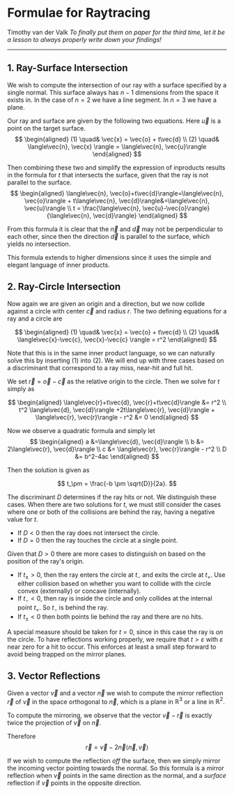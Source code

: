 # Formulae for Raytracing
Timothy van der Valk
*To finally put them on paper for the third time, let it be a lesson to always properly write down your findings!*

---

## 1. Ray-Surface Intersection
We wish to compute the intersection of our ray with a surface specified by a single normal. This surface always has $n-1$ dimensions from the space it exists in. In the case of $n=2$ we have a line segment. In $n=3$ we have a plane.

Our ray and surface are given by the following two equations. Here $\vec{u}$ is a point on the target surface.
$$
\begin{aligned}
(1) \quad& \vec{x} = \vec{o} + t\vec{d} \\
(2) \quad& \langle\vec{n}, \vec{x} \rangle = \langle\vec{n}, \vec{u}\rangle
\end{aligned}
$$

Then combining these two and simplify the expression of inproducts results in the formula for $t$ that intersects the surface, given that the ray is not parallel to the surface.
$$
\begin{aligned}
\langle\vec{n}, \vec{o}+t\vec{d}\rangle=\langle\vec{n}, \vec{o}\rangle + t\langle\vec{n}, \vec{d}\rangle&=\langle\vec{n}, \vec{u}\rangle \\
t = \frac{\langle\vec{n}, \vec{u}-\vec{o}\rangle}{\langle\vec{n}, \vec{d}\rangle}
\end{aligned}
$$

From this formula it is clear that the $\vec{n}$ and $\vec{d}$ may not be perpendicular to each other, since then the direction $\vec{d}$ is parallel to the surface, which yields no intersection.

This formula extends to higher dimensions since it uses the simple and elegant language of inner products.

## 2. Ray-Circle Intersection

Now again we are given an origin and a direction, but we now collide against a circle with center $\vec{c}$ and radius $r$. The two defining equations for a ray and a circle are

$$
\begin{aligned}
(1) \quad& \vec{x} = \vec{o} + t\vec{d} \\
(2) \quad& \langle\vec{x}-\vec{c}, \vec{x}-\vec{c} \rangle = r^2
\end{aligned}
$$

Note that this is in the same inner product language, so we can naturally solve this by inserting $(1)$ into $(2)$. We will end up with three cases based on a discriminant that correspond to a ray miss, near-hit and full hit.

We set $\vec{r} = \vec{o}-\vec{c}$ as the relative origin to the circle. Then we solve for $t$ simply as

$$
\begin{aligned}
\langle\vec{r}+t\vec{d}, \vec{r}+t\vec{d}\rangle &= r^2 \\
t^2 \langle\vec{d}, \vec{d}\rangle +2t\langle\vec{r}, \vec{d}\rangle +  \langle\vec{r}, \vec{r}\rangle - r^2 &= 0
\end{aligned}
$$

Now we observe a quadratic formula and simply let
$$
\begin{aligned}
a &=\langle\vec{d}, \vec{d}\rangle \\ 
b &= 2\langle\vec{r}, \vec{d}\rangle \\
c &= \langle\vec{r}, \vec{r}\rangle - r^2 \\
D &= b^2-4ac
\end{aligned}
$$

Then the solution is given as

$$
t_\pm = \frac{-b \pm \sqrt{D}}{2a}.
$$

The discriminant $D$ determines if the ray hits or not. We distinguish these cases. When there are two solutions for $t$, we must still consider the cases where one or both of the collisions are behind the ray, having a negative value for $t$.

- If $D < 0$ then the ray does not intersect the circle.
- If $D = 0$ then the ray touches the circle at a single point.

Given that $D > 0$ there are more cases to distinguish on based on the position of the ray's origin.
- If $t_\pm > 0$, then the ray enters the circle at $t_-$ and exits the circle at $t_+$. Use either collision based on whether you want to collide with the circle convex (externally) or concave (internally).
- If $t_- < 0$, then ray is inside the circle and only collides at the internal point $t_+$. So $t_-$ is behind the ray.
- If $t_\pm < 0$ then both points lie behind the ray and there are no hits.

A special measure should be taken for $t=0$, since in this case the ray is *on* the circle. To have reflections working properly, we require that $t>\varepsilon$ with $\varepsilon$ near zero for a hit to occur. This enforces at least a small step forward to avoid being trapped on the mirror planes.

## 3. Vector Reflections
Given a vector $\vec{v}$ and a vector $\vec{n}$ we wish to compute the mirror reflection $\vec{r}$ of $\vec{v}$ in the space orthogonal to $\vec{n}$, which is a plane in $\mathbb{R}^3$ or a line in $\mathbb{R}^2$.

To compute the mirroring, we observe that the vector $\vec{v}-\vec{r}$ is exactly twice the projection of $\vec{v}$ on $\vec{n}$.

Therefore
$$
\vec{r} = \vec{v} - 2\vec{n}\langle \vec{n}, \vec{v}\rangle
$$

If we wish to compute the reflection *off* the surface, then we simply mirror the incoming vector pointing towards the normal. So this formula is a *mirror* reflection when $\vec{v}$ points in the same direction as the normal, and a *surface* reflection if $\vec{v}$ points in the opposite direction.